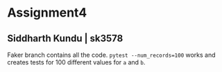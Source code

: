# Assignment4

## Siddharth Kundu | sk3578

Faker branch contains all the code. `pytest --num_records=100` works and creates tests for 100 different values for `a` and `b`.
